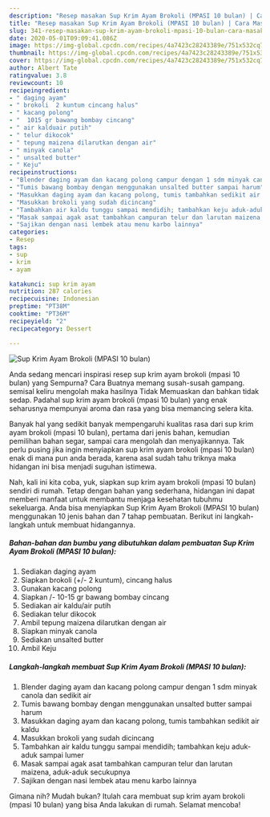 ```yaml
---
description: "Resep masakan Sup Krim Ayam Brokoli (MPASI 10 bulan) | Cara Masak Sup Krim Ayam Brokoli (MPASI 10 bulan) Yang Lezat Sekali"
title: "Resep masakan Sup Krim Ayam Brokoli (MPASI 10 bulan) | Cara Masak Sup Krim Ayam Brokoli (MPASI 10 bulan) Yang Lezat Sekali"
slug: 341-resep-masakan-sup-krim-ayam-brokoli-mpasi-10-bulan-cara-masak-sup-krim-ayam-brokoli-mpasi-10-bulan-yang-lezat-sekali
date: 2020-05-01T09:09:41.086Z
image: https://img-global.cpcdn.com/recipes/4a7423c28243389e/751x532cq70/sup-krim-ayam-brokoli-mpasi-10-bulan-foto-resep-utama.jpg
thumbnail: https://img-global.cpcdn.com/recipes/4a7423c28243389e/751x532cq70/sup-krim-ayam-brokoli-mpasi-10-bulan-foto-resep-utama.jpg
cover: https://img-global.cpcdn.com/recipes/4a7423c28243389e/751x532cq70/sup-krim-ayam-brokoli-mpasi-10-bulan-foto-resep-utama.jpg
author: Albert Tate
ratingvalue: 3.8
reviewcount: 10
recipeingredient:
- " daging ayam"
- " brokoli  2 kuntum cincang halus"
- " kacang polong"
- "  1015 gr bawang bombay cincang"
- " air kalduair putih"
- " telur dikocok"
- " tepung maizena dilarutkan dengan air"
- " minyak canola"
- " unsalted butter"
- " Keju"
recipeinstructions:
- "Blender daging ayam dan kacang polong campur dengan 1 sdm minyak canola dan sedikit air"
- "Tumis bawang bombay dengan menggunakan unsalted butter sampai harum"
- "Masukkan daging ayam dan kacang polong, tumis tambahkan sedikit air kaldu"
- "Masukkan brokoli yang sudah dicincang"
- "Tambahkan air kaldu tunggu sampai mendidih; tambahkan keju aduk-aduk sampai lumer"
- "Masak sampai agak asat tambahkan campuran telur dan larutan maizena, aduk-aduk secukupnya"
- "Sajikan dengan nasi lembek atau menu karbo lainnya"
categories:
- Resep
tags:
- sup
- krim
- ayam

katakunci: sup krim ayam 
nutrition: 287 calories
recipecuisine: Indonesian
preptime: "PT38M"
cooktime: "PT36M"
recipeyield: "2"
recipecategory: Dessert

---
```



![Sup Krim Ayam Brokoli (MPASI 10 bulan)](https://img-global.cpcdn.com/recipes/4a7423c28243389e/751x532cq70/sup-krim-ayam-brokoli-mpasi-10-bulan-foto-resep-utama.jpg)

Anda sedang mencari inspirasi resep sup krim ayam brokoli (mpasi 10 bulan) yang Sempurna? Cara Buatnya memang susah-susah gampang. semisal keliru mengolah maka hasilnya Tidak Memuaskan dan bahkan tidak sedap. Padahal sup krim ayam brokoli (mpasi 10 bulan) yang enak seharusnya mempunyai aroma dan rasa yang bisa memancing selera kita.

Banyak hal yang sedikit banyak mempengaruhi kualitas rasa dari sup krim ayam brokoli (mpasi 10 bulan), pertama dari jenis bahan, kemudian pemilihan bahan segar, sampai cara mengolah dan menyajikannya. Tak perlu pusing jika ingin menyiapkan sup krim ayam brokoli (mpasi 10 bulan) enak di mana pun anda berada, karena asal sudah tahu triknya maka hidangan ini bisa menjadi suguhan istimewa.




Nah, kali ini kita coba, yuk, siapkan sup krim ayam brokoli (mpasi 10 bulan) sendiri di rumah. Tetap dengan bahan yang sederhana, hidangan ini dapat memberi manfaat untuk membantu menjaga kesehatan tubuhmu sekeluarga. Anda bisa menyiapkan Sup Krim Ayam Brokoli (MPASI 10 bulan) menggunakan 10 jenis bahan dan 7 tahap pembuatan. Berikut ini langkah-langkah untuk membuat hidangannya.

<!--inarticleads1-->

##### Bahan-bahan dan bumbu yang dibutuhkan dalam pembuatan Sup Krim Ayam Brokoli (MPASI 10 bulan):

1. Sediakan  daging ayam
1. Siapkan  brokoli (+/- 2 kuntum), cincang halus
1. Gunakan  kacang polong
1. Siapkan  /- 10-15 gr bawang bombay cincang
1. Sediakan  air kaldu/air putih
1. Sediakan  telur dikocok
1. Ambil  tepung maizena dilarutkan dengan air
1. Siapkan  minyak canola
1. Sediakan  unsalted butter
1. Ambil  Keju




<!--inarticleads2-->

##### Langkah-langkah membuat Sup Krim Ayam Brokoli (MPASI 10 bulan):

1. Blender daging ayam dan kacang polong campur dengan 1 sdm minyak canola dan sedikit air
1. Tumis bawang bombay dengan menggunakan unsalted butter sampai harum
1. Masukkan daging ayam dan kacang polong, tumis tambahkan sedikit air kaldu
1. Masukkan brokoli yang sudah dicincang
1. Tambahkan air kaldu tunggu sampai mendidih; tambahkan keju aduk-aduk sampai lumer
1. Masak sampai agak asat tambahkan campuran telur dan larutan maizena, aduk-aduk secukupnya
1. Sajikan dengan nasi lembek atau menu karbo lainnya




Gimana nih? Mudah bukan? Itulah cara membuat sup krim ayam brokoli (mpasi 10 bulan) yang bisa Anda lakukan di rumah. Selamat mencoba!
